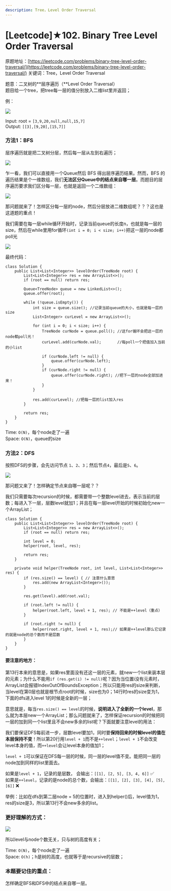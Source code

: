 ```yaml
---
description: Tree，Level Order Traversal
---
```


# \[Leetcode\]★102. Binary Tree Level Order Traversal

原题地址：[https://leetcode.com/problems/binary-tree-level-order-traversal/](https://leetcode.com/problems/binary-tree-level-order-traversal/) 关键词：Tree，Level Order Traversal

题意：二叉树的**层序遍历（**Level Order Traversal）  
题目给一个tree，把tree每一层的值分别放入二维list里并返回；

例：

![](../.gitbook/assets/tree1.jpg)

Input: root = `[3,9,20,null,null,15,7]`   
Output: `[[3],[9,20],[15,7]]`



### 方法1：BFS

层序遍历就是把二叉树分层，然后每一层从左到右遍历；

![](../.gitbook/assets/ce41cf1cabfa7a56387f63d927c8819fe1479ecf6f193a2a1b47964f5a8d1c8e.jpg)

乍一看，我们可以直接用一个Queue然后 BFS 得出层序遍历结果。然而，BFS 的遍历结果是个一维数组，我们**无法区分Queue中的结点来自哪一层**。而题目的层序遍历要求我们区分每一层，也就是返回一个二维数组：

![](../.gitbook/assets/fd1d63037d0e2f787d2140fee406e109094a4f66ab0837a7273f8b371eef8096-1-.jpg)

那问题就来了！怎样区分每一层的node，然后分层放进二维数组呢？？？这也是这道题的重点！

我们需要在每一层while循环开始时，记录当前queue的长度n，也就是每一层的size，然后在while里用for循环`(int i = 0; i < size; i++)`把这一层的node都poll光

![](../.gitbook/assets/img_6425.jpg)

最终代码：

```text
class Solution {
    public List<List<Integer>> levelOrder(TreeNode root) {
        List<List<Integer>> res = new ArrayList<>();
        if (root == null) return res;
        
        Queue<TreeNode> queue = new LinkedList<>();
        queue.offer(root);
        
        while (!queue.isEmpty()) {
            int size = queue.size(); //记录当前queue的大小，也就是每一层的size
            List<Integer> curLevel = new ArrayList<>();
            
            for (int i = 0; i < size; i++) {
                TreeNode curNode = queue.poll(); //这for循环会把这一层的node都poll光！
                curLevel.add(curNode.val);       //每poll一个把值加入当前的小list
                
                if (curNode.left != null) {
                    queue.offer(curNode.left);
                }
                if (curNode.right != null) {
                    queue.offer(curNode.right); //把下一层的node全部加进来！
                }
            }            
            
            res.add(curLevel); //把每一层的list加入res
        }
        
        return res;
    }
}
```

Time: `O(N)`，每个node走了一遍  
Space: `O(N)`，queue的size 



### 方法2：DFS

按照DFS的步骤，会先访问节点 `1`、`2`、`3`；然后节点`4`，最后是`5`、`6`。

![](../.gitbook/assets/aeed09e12573ec00d83663bb4f77562e8904ac58cdb2cbe6e995f2ac33b12934-0203_1.gif)

那问题又来了！怎样确定节点来自哪一层呢？？

我们只需要每次recursion的时候，都需要带一个整数level进去，表示当前的层数；每进入下一层，层数level就加1；并且在每一层level开始的时候初始化new一个ArrayList；

```text
class Solution {
    public List<List<Integer>> levelOrder(TreeNode root) {
        List<List<Integer>> res = new ArrayList<>();
        if (root == null) return res;
        
        int level = 0;
        helper(root, level, res);
        
        return res;
    }
    
    private void helper(TreeNode root, int level, List<List<Integer>> res) {
        if (res.size() == level) { // 注意什么意思
            res.add(new ArrayList<Integer>());
        }
        
        res.get(level).add(root.val);
        
        if (root.left != null) {
            helper(root.left, level + 1, res); // 不能是++level（重点）
        }
        
        if (root.right != null) {
            helper(root.right, level + 1, res);// 如果是++level那么它记录的就是node的总个数而不是层数
        }
    }
}
```

#### 要注意的地方：

第13行本来的意思是，如果res里面没有还这一层的元素，就new一个list来装本层的元素；为什么不能用`if (res.get(i) != null)`呢？因为当位置i没有元素时，ArrayList会报错IndexOutOfBoundsException；所以只能用res的size来判断，当level在第0层也就是根节点root的时候，size也为0；14行时res的size变为1，下面的dfs进入level 1的时候是全新的一层；

意思就是，每当`res.size() == level`的时候，**说明进入了全新的一个level**，那么就为本层new一个ArrayList；那么问题就来了，怎样保证recursion的时候把同一层的加到同一个list里且不会new多余的list呢？下面就要注意level的用法：

我们要保证DFS每前进一步，层数level要加1，同时要**保持回来的时候level的值在本层保持不变**！所以第20行用`level + 1`而不是`++level`；`level + 1`不会改变level本身的值，而`++level`会让level本身的值加1；

`level + 1`可以保证在DFS每一层的时候，同一层的level值不变。能把同一层的node加到同样的list里面去。

如果是`level + 1`，记录的是层数，             会输出：`[[1], [2, 5], [3, 4, 6]]` ✅  
如果是`++level`，记录的是node的总个数，会输出：`[[1], [2], [3], [4], [5], [6]]` ❌

举例：比如在dfs到第二层node = 5的位置时，进入到helper\(\)后，level值为1，res的size是3，所以第13行不会new多余的list。

### 更好理解的方式：

![](../.gitbook/assets/img_6435.jpg)

所以level与node个数无关，只与树的高度有关；



Time: `O(N)`，每个node走了一遍  
Space: `O(h)`；h是树的高度，也就等于是recursive的层数；



### 本题要记住的重点：

怎样确定BFS和DFS中的结点来自哪一层。



